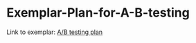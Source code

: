 # Exemplar-Plan-for-A-B-testing


Link to exemplar: [A/B testing plan](https://docs.google.com/document/d/1rzjTpoz5DuTsItQw-nuBGsKUr4qkID97yGE5loqL8Cw/edit#heading=h.sj38p95907xq)
